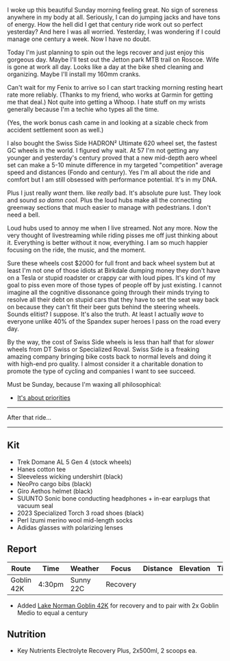 I woke up this beautiful Sunday morning feeling great. No sign of soreness anywhere in my body at all. Seriously, I can do jumping jacks and have tons of energy. How the hell did I get that century ride work out so perfect yesterday? And here I was all worried. Yesterday, I was wondering if I could manage one century a week. Now I have no doubt.

Today I'm just planning to spin out the legs recover and just enjoy this gorgeous day. Maybe I'll test out the Jetton park MTB trail on Roscoe. Wife is gone at work all day. Looks like a day at the bike shed cleaning and organizing. Maybe I'll install my 160mm cranks.

Can't wait for my Fenix to arrive so I can start tracking morning resting heart rate more reliably. (Thanks to my friend, who works at Garmin for getting me that deal.) Not quite into getting a Whoop. I hate stuff on my wrists generally because I'm a techie who types all the time. 

(Yes, the work bonus cash came in and looking at a sizable check from accident settlement soon as well.)

I also bought the Swiss Side HADRON² Ultimate 620 wheel set, the fastest GC wheels in the world.  I figured why wait. At 57 I'm not getting any younger and yesterday's century proved that a new mid-depth aero wheel set can make a 5-10 minute difference in my targeted "competition" average speed and distances (Fondo and century). Yes I'm all about the ride and comfort but I am still obsessed with performance potential. It's in my DNA.

Plus I just really _want_ them. like _really_ bad. It's absolute pure lust. They look and sound _so damn cool_. Plus the loud hubs make all the connecting greenway sections that much easier to manage with pedestrians. I don't need a bell. 

Loud hubs used to annoy me when I live streamed. Not any more. Now the very thought of livestreaming while riding pisses me off just thinking about it. Everything is better without it now, everything. I am so much happier focusing on the ride, the music, and the moment. 

Sure these wheels cost $2000 for full front and back wheel system but at least I'm not one of those idiots at Birkdale dumping money they don't have on a Tesla or stupid roadster or crappy car with loud pipes. It's kind of my goal to piss even more of those types of people off by just existing. I cannot imagine all the cognitive dissonance going through their minds trying to resolve all their debt on stupid cars that they have to set the seat way back on because they can't fit their beer guts behind the steering wheels. Sounds elitist? I suppose. It's also the truth. At least I actually _wave_ to everyone unlike 40% of the Spandex super heroes I pass on the road every day.

By the way, the cost of Swiss Side wheels is less than half that for _slower_ wheels from DT Swiss or Specialized Roval. Swiss Side is a freaking amazing company bringing bike costs back to normal levels and doing it with high-end pro quality. I almost consider it a charitable donation to promote the type of cycling and companies I want to see succeed.

Must be Sunday, because I'm waxing all philosophical:

- [It's about priorities](../It's%20about%20priorities.md)

----

After that ride...

----

## Kit

- Trek Domane AL 5 Gen 4 (stock wheels)
- Hanes cotton tee
- Sleeveless wicking undershirt (black)
- NeoPro cargo bibs (black)
- Giro Aethos helmet (black)
- SUUNTO Sonic bone conducting headphones + in-ear earplugs that vacuum seal
- 2023 Specialized Torch 3 road shoes (black)
- Perl Izumi merino wool mid-length socks
- Adidas glasses with polarizing lenses
## Report

| Route      | Time   | Weather   | Focus    | Distance | Elevation | Time | NPower | TSS |
| ---------- | ------ | --------- | -------- | -------- | --------- | ---- | ------ | --- |
| Goblin 42K | 4:30pm | Sunny 22C | Recovery |          |           |      | 150    |     |

- Added [Lake Norman Goblin 42K](https://www.strava.com/segments/38803916) for recovery and to pair with 2x Goblin Medio to equal a century
## Nutrition

- Key Nutrients Electrolyte Recovery Plus, 2x500ml, 2 scoops ea.




